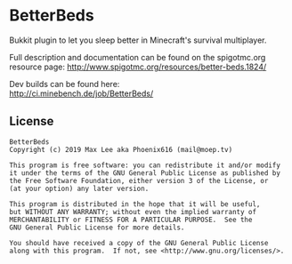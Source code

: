 BetterBeds
==========

Bukkit plugin to let you sleep better in Minecraft's survival multiplayer.

Full description and documentation can be found on the spigotmc.org resource page:
http://www.spigotmc.org/resources/better-beds.1824/

Dev builds can be found here:  
http://ci.minebench.de/job/BetterBeds/

## License

```
BetterBeds
Copyright (c) 2019 Max Lee aka Phoenix616 (mail@moep.tv)

This program is free software: you can redistribute it and/or modify
it under the terms of the GNU General Public License as published by
the Free Software Foundation, either version 3 of the License, or
(at your option) any later version.

This program is distributed in the hope that it will be useful,
but WITHOUT ANY WARRANTY; without even the implied warranty of
MERCHANTABILITY or FITNESS FOR A PARTICULAR PURPOSE.  See the
GNU General Public License for more details.

You should have received a copy of the GNU General Public License
along with this program.  If not, see <http://www.gnu.org/licenses/>.
```